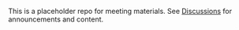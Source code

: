 This is a placeholder repo for meeting materials. See [Discussions](https://github.com/orgs/destination-access-community/discussions) for announcements and content.
